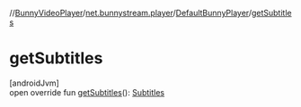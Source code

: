 //[BunnyVideoPlayer](../../../index.md)/[net.bunnystream.player](../index.md)/[DefaultBunnyPlayer](index.md)/[getSubtitles](get-subtitles.md)

# getSubtitles

[androidJvm]\
open override fun [getSubtitles](get-subtitles.md)(): [Subtitles](../../net.bunnystream.player.model/-subtitles/index.md)
